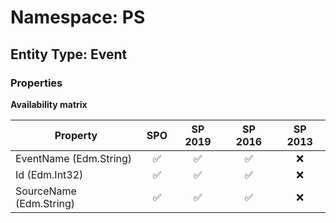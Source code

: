 # Namespace: PS

## Entity Type: Event

### Properties

**Availability matrix**

Property | SPO | SP 2019 | SP 2016 | SP 2013
----------|:---:|:-------:|:-------:|:-------:
EventName (Edm.String) | ✅ | ✅ | ✅ | ❌
Id (Edm.Int32) | ✅ | ✅ | ✅ | ❌
SourceName (Edm.String) | ✅ | ✅ | ✅ | ❌